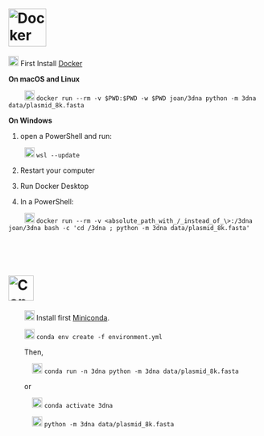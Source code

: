 # <img src="https://www.docker.com/wp-content/uploads/2022/03/Moby-logo.png" alt="Docker Logo" height="75"/>
<img src="https://www.nicepng.com/png/full/506-5068487_open-install-png-logo.png" alt="Install" height="20"/> First Install [Docker](https://docs.docker.com/get-docker/)

**On macOS and Linux**

&nbsp;&nbsp;&nbsp;&nbsp;&nbsp;&nbsp;&nbsp;&nbsp;<img src="https://icon-library.com/images/play-icon-white-png/play-icon-white-png-26.jpg" alt="Run" height="20"/> `docker run --rm -v $PWD:$PWD -w $PWD joan/3dna python -m 3dna data/plasmid_8k.fasta`


**On Windows**
   1. open a PowerShell and run:

   &nbsp;&nbsp;&nbsp;&nbsp;&nbsp;&nbsp;&nbsp;&nbsp;<img src="https://icon-library.com/images/play-icon-white-png/play-icon-white-png-26.jpg" alt="Run" height="20"/> `wsl --update`
   
   2. Restart your computer

   3. Run Docker Desktop

   4. In a PowerShell:

   &nbsp;&nbsp;&nbsp;&nbsp;&nbsp;&nbsp;&nbsp;&nbsp;<img src="https://icon-library.com/images/play-icon-white-png/play-icon-white-png-26.jpg" alt="Run" height="20"/> `docker run --rm -v <absolute_path_with_/_instead_of_\>:/3dna joan/3dna bash -c 'cd /3dna ; python -m 3dna data/plasmid_8k.fasta'`

<br/>
<br/>

# <img src="https://upload.wikimedia.org/wikipedia/commons/e/ea/Conda_logo.svg" alt="Conda Logo" height="50"/>
&nbsp;&nbsp;&nbsp;&nbsp;&nbsp;&nbsp;&nbsp;&nbsp;<img src="https://www.nicepng.com/png/full/506-5068487_open-install-png-logo.png" alt="Install" height="20"/> Install first [Miniconda](https://docs.conda.io/en/latest/miniconda.html).

&nbsp;&nbsp;&nbsp;&nbsp;&nbsp;&nbsp;&nbsp;&nbsp;<img src="https://www.nicepng.com/png/full/506-5068487_open-install-png-logo.png" alt="Install" height="20"/> `conda env create -f environment.yml`

&nbsp;&nbsp;&nbsp;&nbsp;&nbsp;&nbsp;&nbsp;&nbsp;Then,

&nbsp;&nbsp;&nbsp;&nbsp;&nbsp;&nbsp;&nbsp;&nbsp;&nbsp;&nbsp;&nbsp;&nbsp;<img src="https://icon-library.com/images/play-icon-white-png/play-icon-white-png-26.jpg" alt="Run" height="20"/> `conda run -n 3dna python -m 3dna data/plasmid_8k.fasta`

&nbsp;&nbsp;&nbsp;&nbsp;&nbsp;&nbsp;&nbsp;&nbsp;or

&nbsp;&nbsp;&nbsp;&nbsp;&nbsp;&nbsp;&nbsp;&nbsp;&nbsp;&nbsp;&nbsp;&nbsp;<img src="https://icon-library.com/images/play-icon-white-png/play-icon-white-png-26.jpg" alt="Run" height="20"/> `conda activate 3dna`

&nbsp;&nbsp;&nbsp;&nbsp;&nbsp;&nbsp;&nbsp;&nbsp;&nbsp;&nbsp;&nbsp;&nbsp;<img src="https://icon-library.com/images/play-icon-white-png/play-icon-white-png-26.jpg" alt="Run" height="20"/> `python -m 3dna data/plasmid_8k.fasta`
